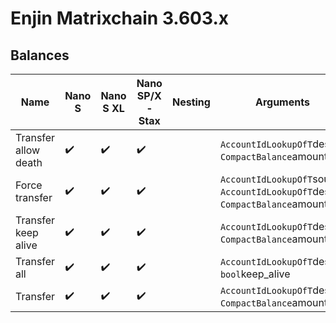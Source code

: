 # Enjin Matrixchain 3.603.x

## Balances

| Name                   | Nano S             | Nano S XL          | Nano SP/X - Stax   | Nesting | Arguments                                                                                  |
| ---------------------- | ------------------ | ------------------ | ------------------ |---------| ------------------------------------------------------------------------------------------ |
| Transfer allow death   | :heavy_check_mark: | :heavy_check_mark: | :heavy_check_mark: |         | `AccountIdLookupOfT`dest<br/>`CompactBalance`amount<br/>                                   |
| Force transfer         | :heavy_check_mark: | :heavy_check_mark: | :heavy_check_mark: |         | `AccountIdLookupOfT`source<br/>`AccountIdLookupOfT`dest<br/>`CompactBalance`amount<br/>    |
| Transfer keep alive    | :heavy_check_mark: | :heavy_check_mark: | :heavy_check_mark: |         | `AccountIdLookupOfT`dest<br/>`CompactBalance`amount<br/>                                   |
| Transfer all           | :heavy_check_mark: | :heavy_check_mark: | :heavy_check_mark: |         | `AccountIdLookupOfT`dest<br/>`bool`keep_alive<br/>                                         |
| Transfer               | :heavy_check_mark: | :heavy_check_mark: | :heavy_check_mark: |         | `AccountIdLookupOfT`dest<br/>`CompactBalance`amount<br/>                                   |
